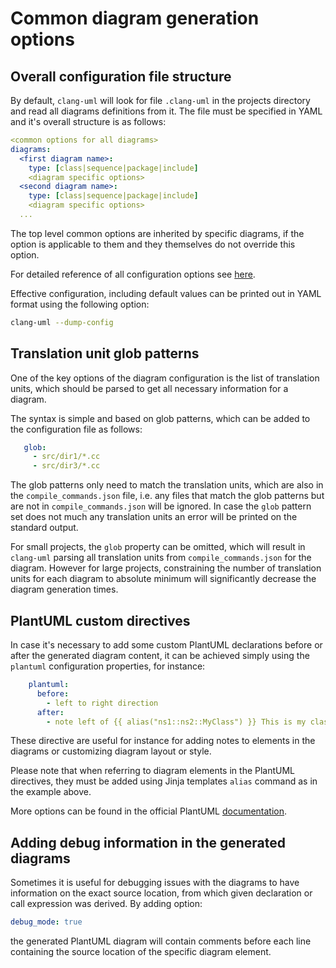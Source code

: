 # Common diagram generation options

## Overall configuration file structure
By default, `clang-uml` will look for file `.clang-uml` in the projects directory and read all diagrams definitions
from it. The file must be specified in YAML and it's overall structure is as follows:

```yaml
<common options for all diagrams>
diagrams:
  <first diagram name>:
    type: [class|sequence|package|include]
    <diagram specific options>
  <second diagram name>:
    type: [class|sequence|package|include]
    <diagram specific options>
  ...
```

The top level common options are inherited by specific diagrams, if the option is applicable to them and they themselves
do not override this option.

For detailed reference of all configuration options see [here](./configuration_file.md).

Effective configuration, including default values can be printed out in YAML format using the following option:

```bash
clang-uml --dump-config
```

## Translation unit glob patterns
One of the key options of the diagram configuration is the list of translation units, which should be parsed to
get all necessary information for a diagram. 

The syntax is simple and based on glob patterns, which can be added to the configuration file as follows:

```yaml
   glob:
     - src/dir1/*.cc
     - src/dir3/*.cc
```

The glob patterns only need to match the translation units, which are also in the `compile_commands.json` file, i.e.
any files that match the glob patterns but are not in `compile_commands.json` will be ignored. In case the `glob`
pattern set does not much any translation units an error will be printed on the standard output.

For small projects, the `glob` property can be omitted, which will result in `clang-uml` parsing all translation units
from `compile_commands.json` for the diagram. However for large projects, constraining the number of translation units
for each diagram to absolute minimum will significantly decrease the diagram generation times.

## PlantUML custom directives
In case it's necessary to add some custom PlantUML declarations before or after the generated diagram content,
it can be achieved simply using the `plantuml` configuration properties, for instance:

```yaml
    plantuml:
      before:
        - left to right direction
      after:
        - note left of {{ alias("ns1::ns2::MyClass") }} This is my class. 
```

These directive are useful for instance for adding notes to elements in the diagrams or customizing diagram layout
or style.

Please note that when referring to diagram elements in the PlantUML directives, they must be added using Jinja 
templates `alias` command as in the example above.

More options can be found in the official PlantUML [documentation](https://plantuml.com/).

## Adding debug information in the generated diagrams
Sometimes it is useful for debugging issues with the diagrams to have information on the exact source location,
from which given declaration or call expression was derived. By adding option:

```yaml
debug_mode: true
```

the generated PlantUML diagram will contain comments before each line containing the source location of the
specific diagram element.